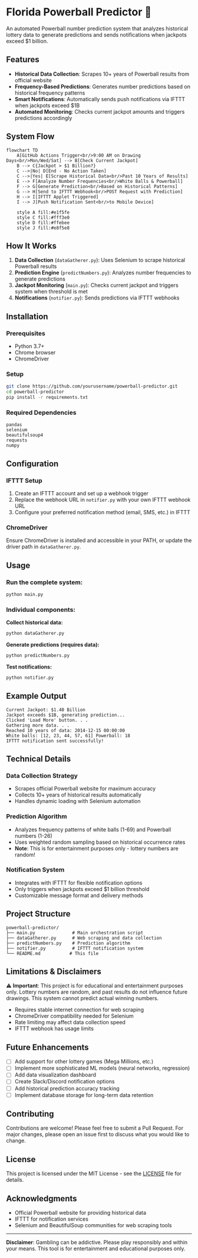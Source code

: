 # Florida Powerball Predictor 🎰

An automated Powerball number prediction system that analyzes historical lottery data to generate predictions and sends notifications when jackpots exceed $1 billion.

## Features

- **Historical Data Collection**: Scrapes 10+ years of Powerball results from official website
- **Frequency-Based Predictions**: Generates number predictions based on historical frequency patterns
- **Smart Notifications**: Automatically sends push notifications via IFTTT when jackpots exceed $1B
- **Automated Monitoring**: Checks current jackpot amounts and triggers predictions accordingly

## System Flow

```mermaid
flowchart TD
    A[GitHub Actions Trigger<br/>9:00 AM on Drawing Days<br/>Mon/Wed/Sat] --> B[Check Current Jackpot]
    B --> C{Jackpot > $1 Billion?}
    C -->|No| D[End - No Action Taken]
    C -->|Yes| E[Scrape Historical Data<br/>Past 10 Years of Results]
    E --> F[Analyze Number Frequencies<br/>White Balls & Powerball]
    F --> G[Generate Prediction<br/>Based on Historical Patterns]
    G --> H[Send to IFTTT Webhook<br/>POST Request with Prediction]
    H --> I[IFTTT Applet Triggered]
    I --> J[Push Notification Sent<br/>to Mobile Device]
    
    style A fill:#e1f5fe
    style C fill:#fff3e0
    style D fill:#ffebee
    style J fill:#e8f5e8
```

## How It Works

1. **Data Collection** (`dataGatherer.py`): Uses Selenium to scrape historical Powerball results
2. **Prediction Engine** (`predictNumbers.py`): Analyzes number frequencies to generate predictions
3. **Jackpot Monitoring** (`main.py`): Checks current jackpot and triggers system when threshold is met
4. **Notifications** (`notifier.py`): Sends predictions via IFTTT webhooks

## Installation

### Prerequisites
- Python 3.7+
- Chrome browser
- ChromeDriver

### Setup
```bash
git clone https://github.com/yourusername/powerball-predictor.git
cd powerball-predictor
pip install -r requirements.txt
```

### Required Dependencies
```
pandas
selenium
beautifulsoup4
requests
numpy
```

## Configuration

### IFTTT Setup
1. Create an IFTTT account and set up a webhook trigger
2. Replace the webhook URL in `notifier.py` with your own IFTTT webhook URL
3. Configure your preferred notification method (email, SMS, etc.) in IFTTT

### ChromeDriver
Ensure ChromeDriver is installed and accessible in your PATH, or update the driver path in `dataGatherer.py`.

## Usage

### Run the complete system:
```bash
python main.py
```

### Individual components:

**Collect historical data:**
```bash
python dataGatherer.py
```

**Generate predictions (requires data):**
```bash
python predictNumbers.py
```

**Test notifications:**
```bash
python notifier.py
```

## Example Output

```
Current Jackpot: $1.40 Billion
Jackpot exceeds $1B, generating prediction...
Clicked 'Load More' button. . .
Gathering more data. . .
Reached 10 years of data: 2014-12-15 00:00:00
White balls: [12, 23, 44, 57, 61] Powerball: 18
IFTTT notification sent successfully!
```

## Technical Details

### Data Collection Strategy
- Scrapes official Powerball website for maximum accuracy
- Collects 10+ years of historical results automatically
- Handles dynamic loading with Selenium automation

### Prediction Algorithm
- Analyzes frequency patterns of white balls (1-69) and Powerball numbers (1-26)
- Uses weighted random sampling based on historical occurrence rates
- **Note**: This is for entertainment purposes only - lottery numbers are random!

### Notification System
- Integrates with IFTTT for flexible notification options
- Only triggers when jackpots exceed $1 billion threshold
- Customizable message format and delivery methods

## Project Structure

```
powerball-predictor/
├── main.py              # Main orchestration script
├── dataGatherer.py      # Web scraping and data collection
├── predictNumbers.py    # Prediction algorithm
├── notifier.py          # IFTTT notification system
└── README.md           # This file
```

## Limitations & Disclaimers

⚠️ **Important**: This project is for educational and entertainment purposes only. Lottery numbers are random, and past results do not influence future drawings. This system cannot predict actual winning numbers.

- Requires stable internet connection for web scraping
- ChromeDriver compatibility needed for Selenium
- Rate limiting may affect data collection speed
- IFTTT webhook has usage limits

## Future Enhancements

- [ ] Add support for other lottery games (Mega Millions, etc.)
- [ ] Implement more sophisticated ML models (neural networks, regression)
- [ ] Add data visualization dashboard
- [ ] Create Slack/Discord notification options
- [ ] Add historical prediction accuracy tracking
- [ ] Implement database storage for long-term data retention

## Contributing

Contributions are welcome! Please feel free to submit a Pull Request. For major changes, please open an issue first to discuss what you would like to change.

## License

This project is licensed under the MIT License - see the [LICENSE](LICENSE) file for details.

## Acknowledgments

- Official Powerball website for providing historical data
- IFTTT for notification services
- Selenium and BeautifulSoup communities for web scraping tools

---

**Disclaimer**: Gambling can be addictive. Please play responsibly and within your means. This tool is for entertainment and educational purposes only.
